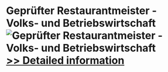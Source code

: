 # Geprüfter Restaurantmeister - Volks- und Betriebswirtschaft<br />![Geprüfter Restaurantmeister - Volks- und Betriebswirtschaft](https://mycommerce.akamaized.net/api/pimages/P300481289/BIG/300481289.JPG)<br />[>> Detailed information](https://secure.shareit.com/shareit/product.html?productid=300481289&affiliateid=200057808)